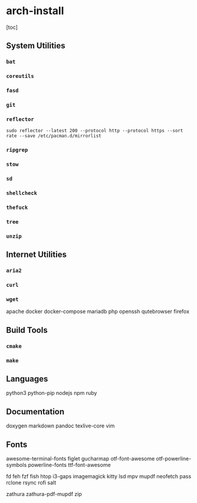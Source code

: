 # arch-install

[toc]

## System Utilities

### `bat`

### `coreutils`

### `fasd`

### `git`

### `reflector`

`sudo reflector --latest 200 --protocol http --protocol https --sort rate --save /etc/pacman.d/mirrorlist`

### `ripgrep`

### `stow`

### `sd`

### `shellcheck`

### `thefuck`

### `tree`

### `unzip`

## Internet Utilities

### `aria2`

### `curl`

### `wget`

apache 
docker 
docker-compose
mariadb
php
openssh
qutebrowser
firefox

## Build Tools

### `cmake`

### `make `

## Languages
python3 
python-pip 
nodejs 
npm 
ruby

## Documentation
doxygen 
markdown 
pandoc 
texlive-core 
vim

## Fonts
awesome-terminal-fonts 
figlet 
gucharmap 
otf-font-awesome 
otf-powerline-symbols 
powerline-fonts 
ttf-font-awesome 


fd
feh
fzf
fish
htop
i3-gaps
imagemagick
kitty
lsd
mpv
mupdf
neofetch
pass
rclone
rsync
rofi
salt

zathura
zathura-pdf-mupdf
zip





